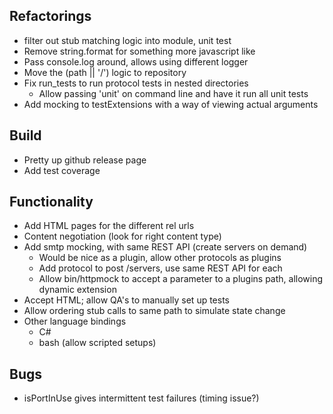 ## Refactorings
* filter out stub matching logic into module, unit test
* Remove string.format for something more javascript like
* Pass console.log around, allows using different logger
* Move the (path || '/') logic to repository
* Fix run_tests to run protocol tests in nested directories
    * Allow passing 'unit' on command line and have it run all unit tests
* Add mocking to testExtensions with a way of viewing actual arguments

## Build
* Pretty up github release page
* Add test coverage

## Functionality
* Add HTML pages for the different rel urls
* Content negotiation (look for right content type)
* Add smtp mocking, with same REST API (create servers on demand)
    * Would be nice as a plugin, allow other protocols as plugins
    * Add protocol to post /servers, use same REST API for each
    * Allow bin/httpmock to accept a parameter to a plugins path, allowing dynamic extension
* Accept HTML; allow QA's to manually set up tests
* Allow ordering stub calls to same path to simulate state change
* Other language bindings
    * C#
    * bash (allow scripted setups)

## Bugs
* isPortInUse gives intermittent test failures (timing issue?)

